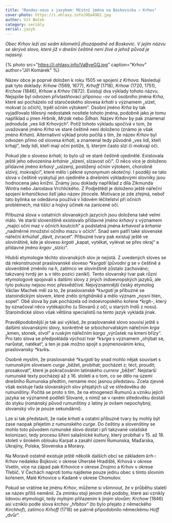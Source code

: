 ```yaml
---
title: "Rendez-vous s jazykem: Místní jména na Boskovicku – Krhov"
cover-photo: https://i.ohlasy.info/DQa49D2.jpg
author: Vít Boček
category: seriály
serial: jazyk
---
```


*Obec Krhov leží asi sedm kilometrů jihozápadně od Boskovic. V jejím názvu se skrývá slovo, které již v dnešní češtině není živé a jehož původ je nejasný.*

{% photo src="https://i.ohlasy.info/VaByeGQ.jpg" caption="Krhov" author="Jiří Komárek" %}

Název obce je poprvé doložen k roku 1505 ve spojení *z Krhova*. Následují pak tyto doklady: *Krhow* (1569, 1677), *Krhoff* (1718), *Krhow* (1720, 1751), *Krchow* (1846), *Krhow* a *Krhov* (1872). Existují dva výklady tohoto názvu. Nejspíše byl odvozen přivlastňovací příponou *-ov* od osobního jména *Krha*, které asi pocházelo od staročeského slovesa *krhati* s významem „slzet, mokvat (o očích), trpět očním výtokem“. Osobní jméno *Krha* by tak vyjadřovalo tělesný nedostatek nositele tohoto jména, podobně jako je tomu například u jmen *Hrbník*, *Mrzák* nebo *Šilhan*. Název *Krhov* by pak znamenal jednoduše „ves lidí Krhových“. Potíž tohoto výkladu spočívá v tom, že uvažované jméno *Krha* ve staré češtině není doloženo (známo je však jméno *Krhan*). Alternativní výklad proto počítá s tím, že název *Krhov* byl odvozen přímo od slovesa *krhati*, a znamenal tedy původně „ves lidí, kteří krhají“, tedy lidí, kteří mají oční potíže, tj. kterým často slzí či mokvají oči.

Pokud jde o sloveso *krhati*, to bylo už ve staré češtině ojedinělé. Existovala ještě jeho odvozenina *krhánie* „slzení, slzavost očí“. O něco více je doloženo přídavné jméno *krhavý* „uslzený, postižený očním výtokem, chorobně slzivý, mokvající“, které mělo i pěkné synonymum *okotečný*. I později se tato slova v češtině vyskytují jen ojediněle a dnešními výkladovými slovníky jsou hodnocena jako knižní. Známy jsou doklady například z díla Zikmunda Wintra nebo Jaroslava Vrchlického. Z Podještědí je doloženo ještě nářeční spojení *krhaničkovo lisťi* jako název jitrocele. Motivace je zde zřejmá, neboť tato bylinka se odedávna používá v lidovém léčitelství při očních problémech, má tišící a hojivý účinek na zanícené oči.

Příbuzná slova v ostatních slovanských jazycích jsou doložena také velmi málo. Ve starší slovenštině existovalo přídavné jméno *krhavý* s významem „mající oční maz v očních koutcích“ a podstatná jména *krhavosť* a *krhanie* „nadměrné množství očního mazu v očích“. Snad sem patří také slovenské nářeční *krhúňať* „dávit, zvracet“. Příbuzné tvary pak existují ještě ve slovinštině, kde je sloveso *krgati* „kapat, vytékat, vylévat se přes okraj“ a přídavné jméno *krgav* „slzící“.

Hlubší etymologie těchto slovanských slov je nejistá. Z uvedených sloves se dá rekonstruovat praslovanské sloveso *\*kъrgati* (původní *g* se v češtině a slovenštině změnilo na *h*, zatímco ve slovinštině zůstalo zachováno; takzvaný tvrdý jer *ъ* v této pozici zanikl). Tento slovanský tvar pak různí etymologové spojovali s dalšími slovy z jiných indoevropských jazyků, ale tyto pokusy nejsou moc přesvědčivé. Nejvýznamnější český etymolog Václav Machek měl za to, že praslovanské *\*kъrgati* je příbuzné se staroindickým slovem, které znělo *śṛṅghānikā* a mělo význam „nosní hlen, sopel“. Obě slova by pak pocházela od indoevropského kořene *\*ḱṛgh-*, který by označoval něco vytékajícího (u Slovanů z očí, u starých Indů z nosu). Staroindické slovo však většina specialistů na tento jazyk vykládá jinak.

Pravděpodobnější je tak asi výklad, že praslovanské slovo souvisí ještě s dalšími slovanskými slovy, konkrétně se srbochorvatským nářečním *krga* „kmen, stonek, stvol“ a ruským nářečním *karga* „výrůstek na kmeni břízy“. Pro tato slova se předpokládá výchozí tvar *\*kъrga* s významem „ohýbat se, narůstat, natékat“, a ten je pak možno spojit s pojmenováním krku, praslovansky *\*kъrkъ*.

Osobně myslím, že praslovanské *\*kъrgati* by snad mohlo nějak souviset s rumunským slovesem *curge* „běžet, probíhat; pocházet z; téct, proudit; prosakovat“, které je pokračováním latinského *currere* „běžet“. Nejstarší rumunské texty pocházejí až z 16. století a o tom, co se dělo na území dnešního Rumunska předtím, nemáme moc jasnou představu. Zcela zjevně však existuje řada slovanských slov přejatých už ve středověku do rumunštiny. Počítá se proto s tím, že na etnogenezi Rumunů a vzniku jejich jazyka se významně podíleli Slované, s nimiž se v raném středověku dostali do styku (románský původ rumunštiny z latiny je ovšem nepochybný, slovanský vliv je pouze sekundární). 

Lze si tak představit, že naše *krhati* a ostatní příbuzné tvary by mohly být zase naopak přejetím z rumunského *curge*. Do češtiny a slovenštiny se mohlo toto původem rumunské slovo dostat i při takzvané valašské kolonizaci, tedy procesu šíření salašnické kultury, který probíhal v 15. až 18. století v širokém oblouku Karpat a zasáhl území Rumunska, Maďarska, Ukrajiny, Polska, Slovenska a Moravy.

Na Moravě ostatně existuje ještě několik dalších obcí se základem *krh-*: Krhov nedaleko Bojkovic v okrese Uherské Hradiště, Krhová v okrese Vsetín, více na západ pak Krhovice v okrese Znojmo a Krhov v okrese Třebíč. V Čechách naproti tomu najdeme pouze jednu obec s tímto slovním kořenem, Malé Krhovice u Kadaně v okrese Chomutov.

Pokud se vrátíme ke jménu *Krhov*, můžeme si všimnout, že v průběhu staletí se název příliš neměnil. Za zmínku stojí jenom dvě podoby, které asi vznikly lidovou etymologií, tedy mylným přiřazením k jiným slovům: *Krchow* (1846) asi vzniklo podle slova *krchov* „hřbitov“ (to bylo přejato z německého *Kirchhof*), zatímco *Krhoff* (1718) se patrně připodobnilo německému *Hoff* „dvůr“.
